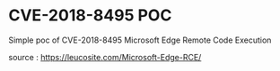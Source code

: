 # CVE-2018-8495 POC

Simple poc of CVE-2018-8495 Microsoft Edge Remote Code Execution

source : https://leucosite.com/Microsoft-Edge-RCE/
